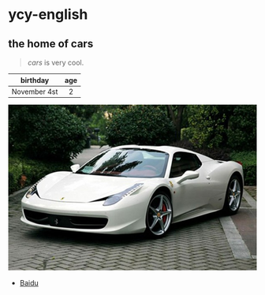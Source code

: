 # ycy-english
## the home of cars

>*cars* is very cool.


birthday|age
:-:|:-:
 November 4st |2|	



![](/pic.jpg 'Luo Xiaohei')
* <a href="https://www.baidu.com/" target="_blank">Baidu</a>
